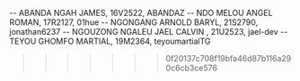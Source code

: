 

-- ABANDA NGAH JAMES,  16V2522, ABANDAZ
-- NDO MELOU ANGEL ROMAN,  17R2127, 01hue
-- NGONGANG ARNOLD BARYL,  21S2790, jonathan6237
-- NGOUZONG NGALEU JAEL CALVIN ,  21U2523, jael-dev
-- TEYOU GHOMFO MARTIAL,  19M2364, teyoumartialTG
>>>>>>> 0f20137c708f19bfa46d87b116a290c6cb3ce576
